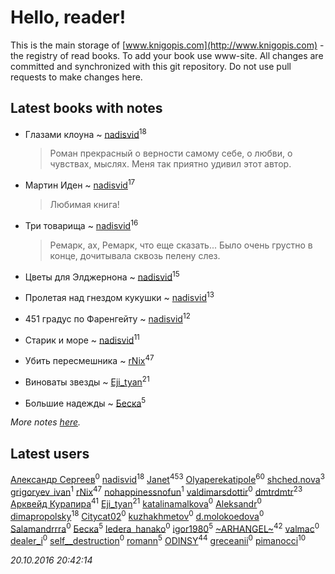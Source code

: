 # Hello, reader!
This is the main storage of [www.knigopis.com](http://www.knigopis.com) - the registry of read books.
To add your book use www-site. All changes are committed and synchronized with this git repository.
Do not use pull requests to make changes here.


## Latest books with notes
* Глазами клоуна ~ [nadisvid](users/113/1138852626183846-facebook)<sup>18</sup>
    > Роман прекрасный о верности самому себе, о любви, о чувствах, мыслях. Меня так приятно удивил этот автор.

* Мартин Иден ~ [nadisvid](users/113/1138852626183846-facebook)<sup>17</sup>
    > Любимая книга!

* Три товарища ~ [nadisvid](users/113/1138852626183846-facebook)<sup>16</sup>
    > Ремарк, ах, Ремарк, что еще сказать... Было очень грустно в конце, дочитывала сквозь пелену слез.

* Цветы для Элджернона ~ [nadisvid](users/113/1138852626183846-facebook)<sup>15</sup>

* Пролетая над гнездом кукушки ~ [nadisvid](users/113/1138852626183846-facebook)<sup>13</sup>

* 451 градус по Фаренгейту ~ [nadisvid](users/113/1138852626183846-facebook)<sup>12</sup>

* Старик и море ~ [nadisvid](users/113/1138852626183846-facebook)<sup>11</sup>

* Убить пересмешника ~ [rNix](users/115/115622071-twitter)<sup>47</sup>

* Виноваты звезды ~ [Eji_tyan](users/235/2352103981-twitter)<sup>21</sup>

* Большие надежды ~ [Беска](users/157/1577468-vkontakte)<sup>5</sup>


_More notes [here](latest_books_with_notes.md)._


## Latest users
[Александр Сергеев](users/780/7801383777140798509-mailru)<sup>0</sup> 
[nadisvid](users/113/1138852626183846-facebook)<sup>18</sup> 
[Janet](users/205/20565064-vkontakte)<sup>453</sup> 
[Olyaperekatipole](users/123/1236741-vkontakte)<sup>60</sup> 
[shched.nova](users/572/57248262-vkontakte)<sup>3</sup> 
[grigoryev_ivan](users/243/243176966-vkontakte)<sup>1</sup> 
[rNix](users/115/115622071-twitter)<sup>47</sup> 
[nohappinessnofun](users/380/380085691-vkontakte)<sup>1</sup> 
[valdimarsdottir](users/364/364896871-vkontakte)<sup>0</sup> 
[dmtrdmtr](users/124/12462836-vkontakte)<sup>23</sup> 
[Арквейд Курапира](users/278/278072338-vkontakte)<sup>41</sup> 
[Eji_tyan](users/235/2352103981-twitter)<sup>21</sup> 
[katalinamalkova](users/158/15838562-vkontakte)<sup>0</sup> 
[Aleksandr](users/116/116164604589209895641-google)<sup>0</sup> 
[dimapropolsky](users/211/21138193-vkontakte)<sup>18</sup> 
[Citycat02](users/110/110026466098031422803-google)<sup>0</sup> 
[kuzhakhmetov](users/489/4899731-vkontakte)<sup>0</sup> 
[d.molokoedova](users/152/152183909-vkontakte)<sup>0</sup> 
[Salamandrrra](users/222/222677005-vkontakte)<sup>0</sup> 
[Беска](users/157/1577468-vkontakte)<sup>5</sup> 
[ledera_hanako](users/145/145516802-vkontakte)<sup>0</sup> 
[igor1980](users/100/100003094239547-facebook)<sup>5</sup> 
[~ARHANGEL~](users/642/64251996-vkontakte)<sup>42</sup> 
[valmac](users/195/195257907510440-facebook)<sup>0</sup> 
[dealer_i](users/357/357634987-vkontakte)<sup>0</sup> 
[self__destruction](users/152/152397152-vkontakte)<sup>0</sup> 
[romann](users/102/10205442182733690-facebook)<sup>5</sup> 
[ODINSY](users/100/100978570902186865324-google)<sup>44</sup> 
[greceanii](users/100/100977482311394113587-google)<sup>0</sup> 
[pimanocci](users/117/117124011531379579265-google)<sup>10</sup> 


_20.10.2016 20:42:14_
